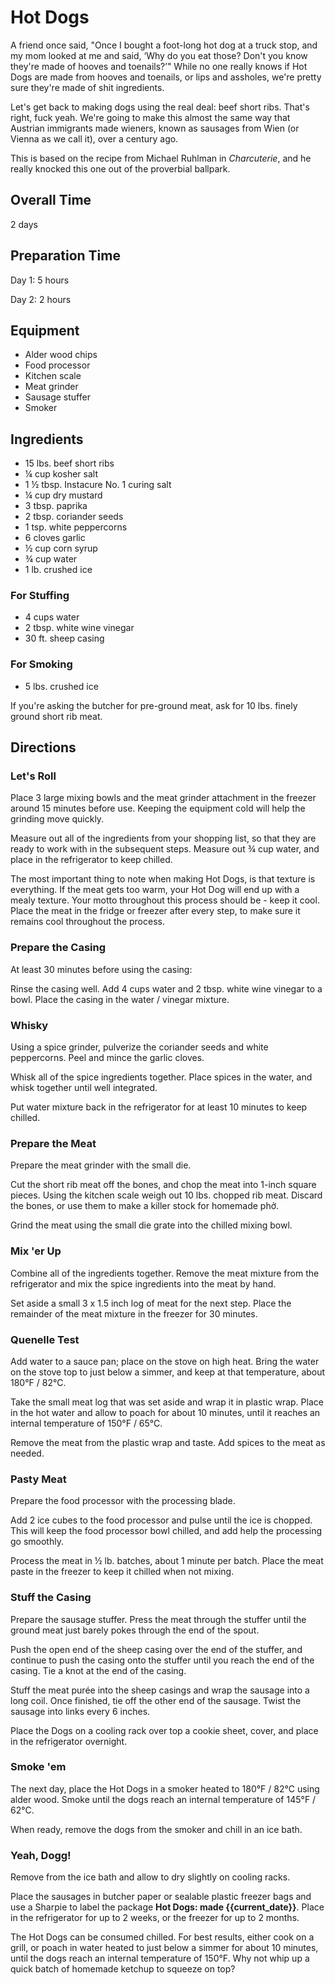 # Hot Dogs

A friend once said, "Once I bought a foot-long hot dog at a truck stop, and my mom looked at me and said, ‘Why do you eat those? Don't you know they're made of hooves and toenails?’" While no one really knows if Hot Dogs are made from hooves and toenails, or lips and assholes, we're pretty sure they're made of shit ingredients.

Let's get back to making dogs using the real deal: beef short ribs. That's right, fuck yeah. We're going to make this almost the same way that Austrian immigrants made wieners, known as sausages from Wien (or Vienna as we call it), over a century ago.

This is based on the recipe from Michael Ruhlman in _Charcuterie_, and he really knocked this one out of the proverbial ballpark.

## Overall Time

2 days

## Preparation Time

Day 1: 5 hours

Day 2: 2 hours

## Equipment

* Alder wood chips
* Food processor
* Kitchen scale
* Meat grinder
* Sausage stuffer
* Smoker

## Ingredients

* 15 lbs. beef short ribs
* ¼ cup kosher salt
* 1 ½ tbsp. Instacure No. 1 curing salt
* ¼ cup dry mustard
* 3 tbsp. paprika
* 2 tbsp. coriander seeds
* 1 tsp. white peppercorns
* 6 cloves garlic
* ½ cup corn syrup
* ¾ cup water
* 1 lb. crushed ice

### For Stuffing

* 4 cups water
* 2 tbsp. white wine vinegar
* 30 ft. sheep casing

### For Smoking

* 5 lbs. crushed ice

If you're asking the butcher for pre-ground meat, ask for 10 lbs. finely ground short rib meat.

## Directions

### Let's Roll

Place 3 large mixing bowls and the meat grinder attachment in the freezer around 15 minutes before use. Keeping the equipment cold will help the grinding move quickly.

Measure out all of the ingredients from your shopping list, so that they are ready to work with in the subsequent steps. Measure out ¾ cup water, and place in the refrigerator to keep chilled.

The most important thing to note when making Hot Dogs, is that texture is everything. If the meat gets too warm, your Hot Dog will end up with a mealy texture. Your motto throughout this process should be - keep it cool. Place the meat in the fridge or freezer after every step, to make sure it remains cool throughout the process.

### Prepare the Casing

At least 30 minutes before using the casing:

Rinse the casing well. Add 4 cups water and 2 tbsp. white wine vinegar to a bowl. Place the casing in the water / vinegar mixture.

### Whisky

Using a spice grinder, pulverize the coriander seeds and white peppercorns. Peel and mince the garlic cloves.

Whisk all of the spice ingredients together. Place spices in the water, and whisk together until well integrated.

Put water mixture back in the refrigerator for at least 10 minutes to keep chilled.

### Prepare the Meat

Prepare the meat grinder with the small die.

Cut the short rib meat off the bones, and chop the meat into 1-inch square pieces. Using the kitchen scale weigh out 10 lbs. chopped rib meat. Discard the bones, or use them to make a killer stock for homemade phở.

Grind the meat using the small die grate into the chilled mixing bowl.

### Mix 'er Up

Combine all of the ingredients together. Remove the meat mixture from the refrigerator and mix the spice ingredients into the meat by hand.

Set aside a small 3 x 1.5 inch log of meat for the next step. Place the remainder of the meat mixture in the freezer for 30 minutes.

### Quenelle Test

Add water to a sauce pan; place on the stove on high heat. Bring the water on the stove top to just below a simmer, and keep at that temperature, about 180°F / 82°C.

Take the small meat log that was set aside and wrap it in plastic wrap. Place in the hot water and allow to poach for about 10 minutes, until it reaches an internal temperature of 150°F / 65°C.

Remove the meat from the plastic wrap and taste. Add spices to the meat as needed.

### Pasty Meat

Prepare the food processor with the processing blade. 

Add 2 ice cubes to the food processor and pulse until the ice is chopped. This will keep the food processor bowl chilled, and add help the processing go smoothly.

Process the meat in ½ lb. batches, about 1 minute per batch. Place the meat paste in the freezer to keep it chilled when not mixing.

### Stuff the Casing

Prepare the sausage stuffer. Press the meat through the stuffer until the ground meat just barely pokes through the end of the spout.

Push the open end of the sheep casing over the end of the stuffer, and continue to push the casing onto the stuffer until you reach the end of the casing. Tie a knot at the end of the casing.

Stuff the meat purée into the sheep casings and wrap the sausage into a long coil. Once finished, tie off the other end of the sausage. Twist the sausage into links every 6 inches.

Place the Dogs on a cooling rack over top a cookie sheet, cover, and place in the refrigerator overnight.

### Smoke 'em

The next day, place the Hot Dogs in a smoker heated to 180°F / 82°C using alder wood. Smoke until the dogs reach an internal temperature of 145°F / 62°C.

When ready, remove the dogs from the smoker and chill in an ice bath.

### Yeah, Dogg!

Remove from the ice bath and allow to dry slightly on cooling racks.

Place the sausages in butcher paper or sealable plastic freezer bags and use a Sharpie to label the package __Hot Dogs: made {{current_date}}__. Place in the refrigerator for up to 2 weeks, or the freezer for up to 2 months.

The Hot Dogs can be consumed chilled. For best results, either cook on a grill, or poach in water heated to just below a simmer for about 10 minutes, until the dogs reach an internal temperature of 150°F. Why not whip up a quick batch of homemade ketchup to squeeze on top?
